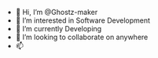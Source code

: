 - 👋 Hi, I’m @Ghostz-maker
- 👀 I’m interested in Software Development
- 🌱 I’m currently Developing
- 💞️ I’m looking to collaborate on anywhere
- 📫 

<!---
Ghostz-maker/Ghostz-maker is a ✨ special ✨ repository because its `README.md` (this file) appears on your GitHub profile.
You can click the Preview link to take a look at your changes.
--->
